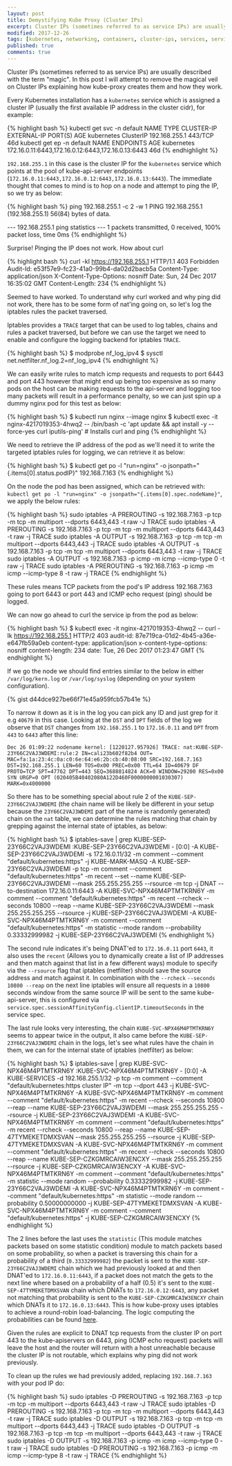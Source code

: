 ```yaml
---
layout: post
title: Demystifying Kube Proxy (Cluster IPs)
excerpt: Cluster IPs (sometimes referred to as service IPs) are usually described with the term "magic", in this post I will attempt to remove the magical veil on Cluster IPs explaining how kube-proxy creates them and how they work.
modified: 2017-12-26
tags: [kubernetes, networking, containers, cluster-ips, services, service-ip, kube-proxy]
published: true
comments: true
---
```


Cluster IPs (sometimes referred to as service IPs) are usually described with
the term "magic". In this post I will attempt to remove the magical veil on
Cluster IPs explaining how kube-proxy creates them and how they work.

Every Kubernetes installation has a `kubernetes` service which is assigned a
cluster IP (usually the first available IP address in the cluster cidr), for
example:

{% highlight bash %}
kubectl get svc -n default
NAME         TYPE        CLUSTER-IP      EXTERNAL-IP   PORT(S)   AGE
kubernetes   ClusterIP   192.168.255.1   <none>        443/TCP   46d
kubectl get ep -n default
NAME         ENDPOINTS                                            AGE
kubernetes   172.16.0.11:6443,172.16.0.12:6443,172.16.0.13:6443   46d
{% endhighlight %}

`192.168.255.1` in this case is the cluster IP for the `kubernetes` service
which points at the pool of kube-api-server endpoints
(`172.16.0.11:6443,172.16.0.12:6443,172.16.0.13:6443`). The immediate thought
that comes to mind is to hop on a node and attempt to ping the IP, so we try as
below:

{% highlight bash %}
ping 192.168.255.1 -c 2 -w 1
PING 192.168.255.1 (192.168.255.1) 56(84) bytes of data.

--- 192.168.255.1 ping statistics ---
1 packets transmitted, 0 received, 100% packet loss, time 0ms
{% endhighlight %}

Surprise! Pinging the IP does not work. How about curl

{% highlight bash %}
curl -kI https://192.168.255.1
HTTP/1.1 403 Forbidden
Audit-Id: e53f57e9-fc23-41a0-99b4-da02d2bacb5a
Content-Type: application/json
X-Content-Type-Options: nosniff
Date: Sun, 24 Dec 2017 16:35:02 GMT
Content-Length: 234
{% endhighlight %}

Seemed to have worked. To understand why curl worked and why ping did not work,
there has to be some form of nat'ing going on, so let's log the
iptables rules the packet traversed.

Iptables provides a `TRACE` target that can be used to log tables, chains and
rules a packet traversed, but before we can use the target we need to enable
and configure the logging backend for iptables `TRACE`.

{% highlight bash %}
$ modprobe nf_log_ipv4
$ sysctl net.netfilter.nf_log.2=nf_log_ipv4
{% endhighlight %}

We can easily write rules to match icmp requests and requests to port 6443 and
port 443 however that might end up being too expensive as so many pods on the
host can be making requests to the api-server and logging too many packets will
result in a performance penalty, so we can just spin up a dummy nginx pod for
this test as below:

{% highlight bash %}
$ kubectl run nginx --image nginx
$ kubectl exec -it nginx-4217019353-4hwq2 -- /bin/bash -c 'apt update && apt install -y --force-yes curl iputils-ping' # Installs curl and ping
{% endhighlight %}

We need to retrieve the IP address of the pod as we'll need it to write the
targeted iptables rules for logging, we can retrieve it as below:

{% highlight bash %}
$ kubectl get po -l "run=nginx" -o jsonpath="{.items[0].status.podIP}"
192.168.7.163
{% endhighlight %}

On the node the pod has been assigned, which can be retrieved with: `kubectl
get po -l "run=nginx" -o jsonpath="{.items[0].spec.nodeName}"`, we apply the
below rules:

{% highlight bash %}
sudo iptables -A PREROUTING -s 192.168.7.163 -p tcp -m tcp -m multiport --dports 6443,443 -t raw -J TRACE
sudo iptables -A PREROUTING -s 192.168.7.163 -p tcp -m tcp -m multiport --dports 6443,443 -t raw -j TRACE
sudo iptables -A OUTPUT -s 192.168.7.163 -p tcp -m tcp -m multiport --dports 6443,443 -j TRACE
sudo iptables -A OUTPUT -s 192.168.7.163 -p tcp -m tcp -m multiport --dports 6443,443 -t raw -j TRACE
sudo iptables -A OUTPUT -s 192.168.7.163 -p icmp -m icmp --icmp-type 0 -t raw -j TRACE
sudo iptables -A PREROUTING -s 192.168.7.163 -p icmp -m icmp --icmp-type 8 -t raw -j TRACE
{% endhighlight %}

These rules means TCP packets from the pod's IP address 192.168.7.163 going to
port 6443 or port 443 and ICMP echo request (ping) should be logged.

We can now go ahead to curl the service ip from the pod as below:

{% highlight bash %}
$ kubectl exec -it nginx-4217019353-4hwq2 -- curl -Ik https://192.168.255.1
HTTP/2 403
audit-id: 87e719ca-01d2-4b45-a36e-e647fb59a0eb
content-type: application/json
x-content-type-options: nosniff
content-length: 234
date: Tue, 26 Dec 2017 01:23:47 GMT
{% endhighlight %}

If we go the node we should find entries similar to the below in either
`/var/log/kern.log` or `/var/log/syslog` (depending on your system
configuration).

{% gist d44dce927be66f71e45a959fcb57b41e %}

To narrow it down as it is in the log you can pick any ID and just grep for it
e.g `40679` in this case. Looking at the `DST` and `DPT` fields of the log we
observe that `DST` changes from `192.168.255.1` to `172.16.0.11` and `DPT` from
`443` to `6443` after this line:

```
Dec 26 01:09:22 nodename kernel: [1220127.957926] TRACE: nat:KUBE-SEP-23Y66C2VAJ3WDEMI:rule:2 IN=cali23b602f82b4 OUT= MAC=fa:1a:23:4c:0a:c0:6e:64:e6:2b:cb:40:08:00 SRC=192.168.7.163 DST=192.168.255.1 LEN=60 TOS=0x00 PREC=0x00 TTL=64 ID=40679 DF PROTO=TCP SPT=47762 DPT=443 SEQ=3688814824 ACK=0 WINDOW=29200 RES=0x00 SYN URGP=0 OPT (020405B40402080A122D460F0000000001030307) MARK=0x4000000 
```

So there has to be something special about rule 2 of the
`KUBE-SEP-23Y66C2VAJ3WDEMI` (the chain name will be likely be different in your
setup because the `23Y66C2VAJ3WDEMI` part of the name is randomly generated)
chain on the `nat` table, we can determine the rules matching that chain by
grepping against the internal state of iptables, as below:

{% highlight bash %}
$ iptables-save | grep KUBE-SEP-23Y66C2VAJ3WDEMI
:KUBE-SEP-23Y66C2VAJ3WDEMI - [0:0]
-A KUBE-SEP-23Y66C2VAJ3WDEMI -s 172.16.0.11/32 -m comment --comment "default/kubernetes:https" -j KUBE-MARK-MASQ
-A KUBE-SEP-23Y66C2VAJ3WDEMI -p tcp -m comment --comment "default/kubernetes:https" -m recent --set --name KUBE-SEP-23Y66C2VAJ3WDEMI --mask 255.255.255.255 --rsource -m tcp -j DNAT --to-destination 172.16.0.11:6443
-A KUBE-SVC-NPX46M4PTMTKRN6Y -m comment --comment "default/kubernetes:https" -m recent --rcheck --seconds 10800 --reap --name KUBE-SEP-23Y66C2VAJ3WDEMI --mask 255.255.255.255 --rsource -j KUBE-SEP-23Y66C2VAJ3WDEMI
-A KUBE-SVC-NPX46M4PTMTKRN6Y -m comment --comment "default/kubernetes:https" -m statistic --mode random --probability 0.33332999982 -j KUBE-SEP-23Y66C2VAJ3WDEMI
{% endhighlight %}

The second rule indicates it's being DNAT'ed to `172.16.0.11` port `6443`, it
also uses the `recent` (Allows you to dynamically create a list of IP addresses
and then match against that list in a few different ways) module to specify via
the `--rsource` flag that iptables (netfilter) should save the source address
and match against it. In combination with the `--rcheck` `--seconds 10800
--reap` on the next line iptables will ensure all requests in a `10800` seconds
window from the same source IP will be sent to the same kube-api-server, this
is configured via `service.spec.sessionAffinityConfig.clientIP.timeoutSeconds`
in the service spec.

The last rule looks very interesting, the chain `KUBE-SVC-NPX46M4PTMTKRN6Y`
seems to appear twice in the output, it also came before the
`KUBE-SEP-23Y66C2VAJ3WDEMI` chain in the logs, let's see what rules have the
chain in them, we can for the internal state of iptables (netfilter) as below:

{% highlight bash %}
$ iptables-save | grep KUBE-SVC-NPX46M4PTMTKRN6Y
:KUBE-SVC-NPX46M4PTMTKRN6Y - [0:0]
-A KUBE-SERVICES -d 192.168.255.1/32 -p tcp -m comment --comment "default/kubernetes:https cluster IP" -m tcp --dport 443 -j KUBE-SVC-NPX46M4PTMTKRN6Y
-A KUBE-SVC-NPX46M4PTMTKRN6Y -m comment --comment "default/kubernetes:https" -m recent --rcheck --seconds 10800 --reap --name KUBE-SEP-23Y66C2VAJ3WDEMI --mask 255.255.255.255 --rsource -j KUBE-SEP-23Y66C2VAJ3WDEMI
-A KUBE-SVC-NPX46M4PTMTKRN6Y -m comment --comment "default/kubernetes:https" -m recent --rcheck --seconds 10800 --reap --name KUBE-SEP-47TYMEKETDMXSVAN --mask 255.255.255.255 --rsource -j KUBE-SEP-47TYMEKETDMXSVAN
-A KUBE-SVC-NPX46M4PTMTKRN6Y -m comment --comment "default/kubernetes:https" -m recent --rcheck --seconds 10800 --reap --name KUBE-SEP-CZKGMRCAIW3ENCXY --mask 255.255.255.255 --rsource -j KUBE-SEP-CZKGMRCAIW3ENCXY
-A KUBE-SVC-NPX46M4PTMTKRN6Y -m comment --comment "default/kubernetes:https" -m statistic --mode random --probability 0.33332999982 -j KUBE-SEP-23Y66C2VAJ3WDEMI
-A KUBE-SVC-NPX46M4PTMTKRN6Y -m comment --comment "default/kubernetes:https" -m statistic --mode random --probability 0.50000000000 -j KUBE-SEP-47TYMEKETDMXSVAN
-A KUBE-SVC-NPX46M4PTMTKRN6Y -m comment --comment "default/kubernetes:https" -j KUBE-SEP-CZKGMRCAIW3ENCXY
{% endhighlight %}

The 2 lines before the last uses the `statistic` (This module matches packets
based on some statistic condition) module to match packets based on some
probability, so when a packet is traversing this chain for a probability of a
third (`0.33332999982`) the packet is sent to the `KUBE-SEP-23Y66C2VAJ3WDEMI`
chain which we had previously looked at and then DNAT'ed to `172.16.0.11:6443`,
if a packet does not match the gets to the next line where based on a
probability of a half (0.5) it's sent to the `KUBE-SEP-47TYMEKETDMXSVAN` chain
which DNATs to `172.16.0.12:6443`, any packet not matching that probability is
sent to the `KUBE-SEP-CZKGMRCAIW3ENCXY` chain which DNATs it to
`172.16.0.13:6443`. This is how kube-proxy uses iptables to achieve a round-robin
load-balancing. The logic computing the probabilities can be found
[here](https://github.com/kubernetes/kubernetes/blob/980a5e80b12b35cb724aa276b8b589b5e96dd80f/pkg/proxy/iptables/proxier.go#L617-L637).

Given the rules are explicit to DNAT tcp requests from the cluster IP on port
443 to the kube-apiservers on 6443, ping (ICMP echo request) packets will leave
the host and the router will return with a host unreachable because the cluster
IP is not routable, which explains why ping did not work previously.

To clean up the rules we had previously added, replacing `192.168.7.163` with
your pod IP do:

{% highlight bash %}
sudo iptables -D PREROUTING -s 192.168.7.163 -p tcp -m tcp -m multiport --dports 6443,443 -t raw -J TRACE
sudo iptables -D PREROUTING -s 192.168.7.163 -p tcp -m tcp -m multiport --dports 6443,443 -t raw -j TRACE
sudo iptables -D OUTPUT -s 192.168.7.163 -p tcp -m tcp -m multiport --dports 6443,443 -j TRACE
sudo iptables -D OUTPUT -s 192.168.7.163 -p tcp -m tcp -m multiport --dports 6443,443 -t raw -j TRACE
sudo iptables -D OUTPUT -s 192.168.7.163 -p icmp -m icmp --icmp-type 0 -t raw -j TRACE
sudo iptables -D PREROUTING -s 192.168.7.163 -p icmp -m icmp --icmp-type 8 -t raw -j TRACE
{% endhighlight %}

